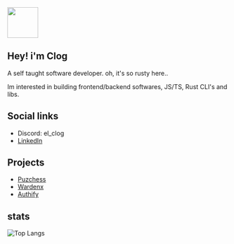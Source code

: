 <div id="header" align="left">
  <img src="https://media.giphy.com/media/bGgsc5mWoryfgKBx1u/giphy.gif/giphy.gif" width="70"/>
</div>

## Hey! i'm Clog
A self taught software developer. oh, it's so rusty here..

Im interested in building frontend/backend softwares, JS/TS, Rust CLI's and libs.

## Social links
- Discord: el_clog
- [LinkedIn](https://www.linkedin.com/in/kaibi-tayeb-273b33291/)

## Projects
- [Puzchess](https://github.com/CLOG9/PuzChess)
- [Wardenx](https://github.com/CLOG9/Wardenx-core)
- [Authify](https://github.com/CLOG9/Auth-sys)



## stats
![Top Langs](https://github-readme-stats.vercel.app/api/top-langs/?username=CLOG9&theme=dark&bg_color=0d1117&hide_border=true&show_icons=true&count_private=true)
